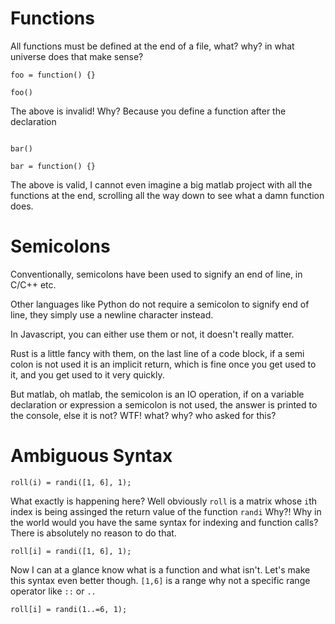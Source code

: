 # Functions

All functions must be defined at the end of a file, what? why? in what universe does that make sense?

```
foo = function() {}

foo()
```

The above is invalid! Why? Because you define a function after the declaration

```

bar()

bar = function() {}
```

The above is valid, I cannot even imagine a big matlab project with all the functions at the end,
scrolling all the way down to see what a damn function does.

# Semicolons

Conventionally, semicolons have been used to signify an end of line, in C/C++ etc.

Other languages like Python do not require a semicolon to signify end of line, they simply
use a newline character instead.

In Javascript, you can either use them or not, it doesn't really matter.

Rust is a little fancy with them, on the last line of a code block, if a semi colon is not used
it is an implicit return, which is fine once you get used to it, and you get used to it
very quickly.

But matlab, oh matlab, the semicolon is an IO operation, if on a variable declaration or expression
a semicolon is not used, the answer is printed to the console, else it is not? WTF! what? 
why? who asked for this?

# Ambiguous Syntax

```
roll(i) = randi([1, 6], 1);
```

What exactly is happening here? Well obviously `roll` is a matrix whose `i`th index is being assinged the
return value of the function `randi` Why?! Why in the world would you have the same syntax for indexing and
function calls? There is absolutely no reason to do that. 

```
roll[i] = randi([1, 6], 1);
```

Now I can at a glance know what is a function and what isn't. Let's make this syntax even better though.
`[1,6]` is a range why not a specific range operator like `::` or `..`

```
roll[i] = randi(1..=6, 1);
```
